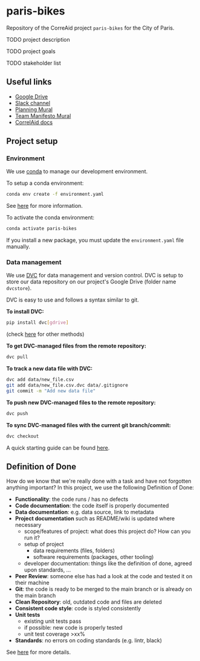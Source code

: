 # paris-bikes

Repository of the CorreAid project `paris-bikes` for the City of Paris.

TODO project description

TODO project goals

TODO stakeholder list

## Useful links

- [Google Drive](https://drive.google.com/drive/folders/1mmsON23Bz-7xB3Y3qGHC0kqSKG6aXUVr)
- [Slack channel](https://correlaid.slack.com/archives/C03NAN24GDN)
- [Planning Mural](https://app.mural.co/t/correlaid9916/m/correlaid9916/1657610032235/e86d4422b5be6421cd132e9c47a3eb82f0d191f3)
- [Team Manifesto Mural](https://app.mural.co/t/correlaid9916/m/correlaid9916/1657265397906/558401920c32987ce75a2853aaea0e06aa6e94e2)
- [CorrelAid docs](https://docs.correlaid.org/)

## Project setup

### Environment

We use [conda](https://conda.io/projects/conda/en/latest/index.html) to manage our development environment.

To setup a conda environment:

```bash
conda env create -f environment.yaml
```

See [here](https://conda.io/projects/conda/en/latest/user-guide/tasks/manage-environments.html#create-env-from-file) for more information.

To activate the conda environment:

```bash
conda activate paris-bikes
```

If you install a new package, you must update the `environment.yaml` file manually.

### Data management

We use [DVC](https://dvc.org/) for data management and version control.
DVC is setup to store our data repository on our project's Google Drive (folder name `dvcstore`).

DVC is easy to use and follows a syntax similar to git.


**To install DVC:** 

```bash
pip install dvc[gdrive]
``` 

(check [here](https://dvc.org/doc/install) for other methods)

**To get DVC-managed files from the remote repository:**

```bash
dvc pull
```

**To track a new data file with DVC:**

```bash
dvc add data/new_file.csv
git add data/new_file.csv.dvc data/.gitignore
git commit -m "Add new data file"
```

**To push new DVC-managed files to the remote repository:**

```bash
dvc push
```

**To sync DVC-managed files with the current git branch/commit:**

```bash
dvc checkout
```

A quick starting guide can be found [here](https://dvc.org/doc/start/data-management).

## Definition of Done

How do we know that we're really done with a task and have not forgotten anything important? In this project, we use the following Definition of Done:

- **Functionality**: the code runs / has no defects
- **Code documentation**: the code itself is properly documented
- **Data documentation**: e.g. data source, link to metadata
- **Project documentation** such as README/wiki is updated where necessary
    - scope/features of project: what does this project do? How can you run it?
    - setup of project
        - data requirements (files, folders)
        - software requirements (packages, other tooling)
    - developer documentation: things like the definition of done, agreed upon standards, ...
- **Peer Review**: someone else has had a look at the code and tested it on their machine
- **Git**: the code is ready to be merged to the main branch or is already on the main branch
- **Clean Repository**: old, outdated code and files are deleted
- **Consistent code style**: code is styled consistently
- **Unit tests**
    - existing unit tests pass
    - if possible: new code is properly tested 
    - unit test coverage >xx% 
- **Standards**: no errors on coding standards (e.g. lintr, black)

See [here](https://github.com/CorrelAid/definition-of-done) for more details.